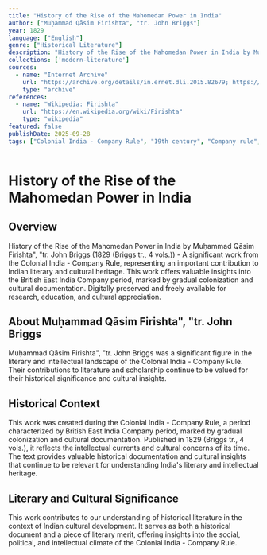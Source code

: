 ```yaml
---
title: "History of the Rise of the Mahomedan Power in India"
author: ["Muḥammad Qāsim Firishta", "tr. John Briggs"]
year: 1829
language: ["English"]
genre: ["Historical Literature"]
description: "History of the Rise of the Mahomedan Power in India by Muḥammad Qāsim Firishta, tr. John Briggs (1829 (Briggs tr., 4 vols.)) - A significant work from the Colonial India - Company Rule, representing an important contribution to Indian literary and cultural heritage."
collections: ['modern-literature']
sources:
  - name: "Internet Archive"
    url: "https://archive.org/details/in.ernet.dli.2015.82679; https://archive.org/details/in.ernet.dli.2015.189197; https://archive.org/details/dli.ernet.107664"
    type: "archive"
references:
  - name: "Wikipedia: Firishta"
    url: "https://en.wikipedia.org/wiki/Firishta"
    type: "wikipedia"
featured: false
publishDate: 2025-09-28
tags: ["Colonial India - Company Rule", "19th century", "Company rule", "British colonialism", "cultural documentation", "orientalist scholarship", "Indian literature", "digital heritage", "public domain", "classical texts"]
---
```


# History of the Rise of the Mahomedan Power in India

## Overview

History of the Rise of the Mahomedan Power in India by Muḥammad Qāsim Firishta", "tr. John Briggs (1829 (Briggs tr., 4 vols.)) - A significant work from the Colonial India - Company Rule, representing an important contribution to Indian literary and cultural heritage. This work offers valuable insights into the British East India Company period, marked by gradual colonization and cultural documentation. Digitally preserved and freely available for research, education, and cultural appreciation.

## About Muḥammad Qāsim Firishta", "tr. John Briggs

Muḥammad Qāsim Firishta", "tr. John Briggs was a significant figure in the literary and intellectual landscape of the Colonial India - Company Rule. Their contributions to literature and scholarship continue to be valued for their historical significance and cultural insights.

## Historical Context

This work was created during the Colonial India - Company Rule, a period characterized by British East India Company period, marked by gradual colonization and cultural documentation. Published in 1829 (Briggs tr., 4 vols.), it reflects the intellectual currents and cultural concerns of its time. The text provides valuable historical documentation and cultural insights that continue to be relevant for understanding India's literary and intellectual heritage.

## Literary and Cultural Significance

This work contributes to our understanding of historical literature in the context of Indian cultural development. It serves as both a historical document and a piece of literary merit, offering insights into the social, political, and intellectual climate of the Colonial India - Company Rule.

